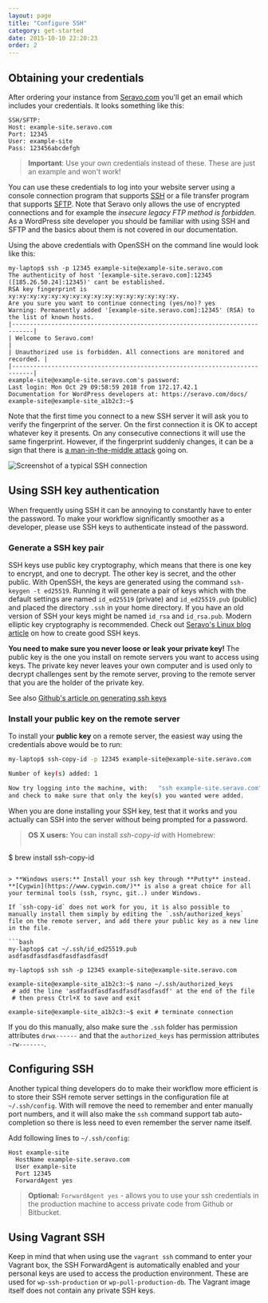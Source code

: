 ```yaml
---
layout: page
title: "Configure SSH"
category: get-started
date: 2015-10-10 22:20:23
order: 2
---
```


## Obtaining your credentials

After ordering your instance from [Seravo.com](https://seravo.com/) you'll get an email which includes your credentials. It looks something like this:

    SSH/SFTP:
    Host: example-site.seravo.com
    Port: 12345
    User: example-site
    Pass: 123456abcdefgh

> **Important**: Use your own credentials instead of these. These are just an example and won't work!

You can use these credentials to log into your website server using a console connection program that supports [SSH](https://en.wikipedia.org/wiki/Secure_Shell) or a file transfer program that supports [SFTP](https://en.wikipedia.org/wiki/SSH_File_Transfer_Protocol). Note that Seravo only allows the use of encrypted connections and for example the *insecure legacy FTP method is forbidden*. As a WordPress site developer you should be familiar with using SSH and SFTP and the basics about them is not covered in our documentation.

Using the above credentials with OpenSSH on the command line would look like this:

```
my-laptop$ ssh -p 12345 example-site@example-site.seravo.com
The authenticity of host '[example-site.seravo.com]:12345 ([185.26.50.24]:12345)' cant be established.
RSA key fingerprint is xy:xy:xy:xy:xy:xy:xy:xy:xy:xy:xy:xy:xy:xy:xy:xy.
Are you sure you want to continue connecting (yes/no)? yes
Warning: Permanently added '[example-site.seravo.com]:12345' (RSA) to the list of known hosts.
|----------------------------------------------------------------------------|
| Welcome to Seravo.com!                                                     |
| Unauthorized use is forbidden. All connections are monitored and recorded. |
|----------------------------------------------------------------------------|
example-site@example-site.seravo.com's password:
Last login: Mon Oct 29 09:58:59 2018 from 172.17.42.1
Documentation for WordPress developers at: https://seravo.com/docs/
example-site@example-site_a1b2c3:~$
```

Note that the first time you connect to a new SSH server it will ask you to verify the fingerprint of the server. On the first connection it is OK to accept whatever key it presents. On any consecutive connections it will use the same fingerprint. However, if the fingerprint suddenly changes, it can be a sign that there is [a man-in-the-middle attack](https://en.wikipedia.org/wiki/Man-in-the-middle_attack) going on.

![Screenshot of a typical SSH connection]({{site.baseurl}}/images/ssh-console.png)

## Using SSH key authentication

When frequently using SSH it can be annoying to constantly have to enter the password. To make your workflow significantly smoother as a developer, please use SSH keys to authenticate instead of the password.

### Generate a SSH key pair

SSH keys use public key cryptography, which means that there is one key to encrypt, and one to decrypt. The other key is secret, and the other public. With OpenSSH, the keys are generated using the command `ssh-keygen -t ed25519`. Running it will generate a pair of keys which with the default settings are named `id_ed25519` (private) and `id_ed25519.pub` (public) and placed the directory `.ssh` in your home directory. If you have an old version of SSH your keys might be named `id_rsa` and `id_rsa.pub`. Modern elliptic key cryptography is recommended. Check out [Seravo's Linux blog article](https://seravo.fi/2019/how-to-create-good-ssh-keys) on how to create good SSH keys.

**You need to make sure you never loose or leak your private key!** The public key is the one you install on remote servers you want to access using keys. The private key never leaves your own computer and is used only to decrypt challenges sent by the remote server, proving to the remote server that you are the holder of the private key.

See also [Github's article on generating ssh keys](https://help.github.com/articles/generating-ssh-keys/)

### Install your public key on the remote server

To install your **public key** on a remote server, the easiest way using the credentials above would be to run:

```bash
my-laptop$ ssh-copy-id -p 12345 example-site@example-site.seravo.com

Number of key(s) added: 1

Now try logging into the machine, with:   "ssh example-site.seravo.com"
and check to make sure that only the key(s) you wanted were added.
```

When you are done installing your SSH key, test that it works and you actually can SSH into the server without being prompted for a password.

> **OS X users:** You can install *ssh-copy-id* with Homebrew:
>```bash
$ brew install ssh-copy-id
```

> **Windows users:** Install your ssh key through **Putty** instead. **[Cygwin](https://www.cygwin.com/)** is also a great choice for all your terminal tools (ssh, rsync, git..) under Windows.

If `ssh-copy-id` does not work for you, it is also possible to manually install them simply by editing the `.ssh/authorized_keys` file on the remote server, and add there your public key as a new line in the file.

```bash
my-laptop$ cat ~/.ssh/id_ed25519.pub
asdfasdfasdfasdfasdfasdfasdf

my-laptop$ ssh ssh -p 12345 example-site@example-site.seravo.com

example-site@example-site_a1b2c3:~$ nano ~/.ssh/authorized_keys
 # add the line 'asdfasdfasdfasdfasdfasdfasdf' at the end of the file
 # then press Ctrl+X to save and exit

example-site@example-site_a1b2c3:~$ exit # terminate connection
```

If you do this manually, also make sure the `.ssh` folder has permission attributes `drwx------` and that the `authorized_keys` has permission attributes `-rw-------`.

## Configuring SSH

Another typical thing developers do to make their workflow more efficient is to store their SSH remote server settings in the configuration file at `~/.ssh/config`. With will remove the need to remember and enter manually port numbers, and it will also make the `ssh` command support tab auto-completion so there is less need to even remember the server name itself.

Add following lines to `~/.ssh/config`:

    Host example-site
      HostName example-site.seravo.com
      User example-site
      Port 12345
      ForwardAgent yes

> **Optional:** ```ForwardAgent yes``` - allows you to use your ssh credentials in the production machine to access private code from Github or Bitbucket.

## Using Vagrant SSH

Keep in mind that when using use the `vagrant ssh` command to enter your Vagrant box, the SSH ForwardAgent is automatically enabled and your personal keys are used to access the production environment. These are used for `wp-ssh-production` or `wp-pull-production-db`. The Vagrant image itself does not contain any private SSH keys.

